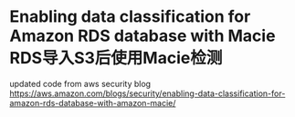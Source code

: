 # Enabling data classification for Amazon RDS database with Macie RDS导入S3后使用Macie检测
updated code from aws security blog https://aws.amazon.com/blogs/security/enabling-data-classification-for-amazon-rds-database-with-amazon-macie/
